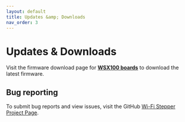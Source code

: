 ```yaml
---
layout: default
title: Updates &amp; Downloads
nav_order: 3
---
```

# Updates & Downloads

Visit the firmware download page for **[WSX100 boards](/downloads/wsx100/check.html)** to download the latest firmware.

## Bug reporting
To submit bug reports and view issues, visit the GitHub [Wi-Fi Stepper Project Page](https://github.com/goodrobotics/wifistepper).
